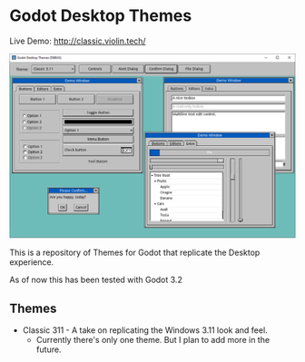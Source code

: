 # Godot Desktop Themes

Live Demo: http://classic.violin.tech/

![Theme Screenshot](screenshot.png)

This is a repository of Themes for Godot that replicate the Desktop experience.

As of now this has been tested with Godot 3.2

## Themes

- Classic 311 - A take on replicating the Windows 3.11 look and feel.
    - Currently there's only one theme. But I plan to add more in the future.


